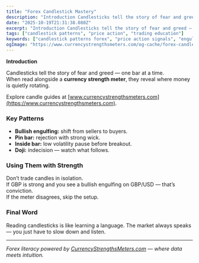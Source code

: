 ```yaml
---
title: "Forex Candlestick Mastery"
description: "Introduction Candlesticks tell the story of fear and greed — one bar at a time..."
date: "2025-10-19T21:31:38.080Z"
excerpt: "Introduction Candlesticks tell the story of fear and greed — one bar at a time. When read alongside a currency strength meter, they reveal where money is quietly rotating. Explore candle guides at [www.currencystrengthsmeters.com](https://www.currencystrengthsmeters.com). Key Patterns - Bullish engulfing: shift from sellers to buyers. - Pin bar: rejection with strong..."
tags: ["candlestick patterns", "price action", "trading education"]
keywords: ["candlestick patterns forex", "price action signals", "engulfing candle strategy", "pin bar entry setup", "forex candle reading"]
ogImage: "https://www.currencystrengthsmeters.com/og-cache/forex-candlestick-mastery.jpg"
---
```

**Introduction**

Candlesticks tell the story of fear and greed — one bar at a time.  
When read alongside a **currency strength meter**, they reveal where money is quietly rotating.

Explore candle guides at [www.currencystrengthsmeters.com](https://www.currencystrengthsmeters.com).

### Key Patterns

- **Bullish engulfing:** shift from sellers to buyers.  
- **Pin bar:** rejection with strong wick.  
- **Inside bar:** low volatility pause before breakout.  
- **Doji:** indecision — watch what follows.

### Using Them with Strength

Don’t trade candles in isolation.  
If GBP is strong and you see a bullish engulfing on GBP/USD — that’s conviction.  
If the meter disagrees, skip the setup.

### Final Word

Reading candlesticks is like learning a language. The market always speaks — you just have to slow down and listen.

---

*Forex literacy powered by [CurrencyStrengthsMeters.com](https://www.currencystrengthsmeters.com) — where data meets intuition.*
